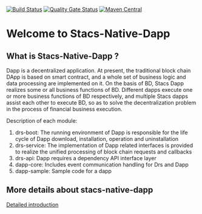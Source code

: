 [![Build Status](https://travis-ci.org/Auroraic/stacs-native-dapp.svg?branch=master)](https://travis-ci.org/Aurorasic/stacs-native-dapp)
[![Quality Gate Status](https://sonarcloud.io/api/project_badges/measure?project=io.stacs.nav:stacs-native-dapp&metric=alert_status)](https://sonarcloud.io/dashboard?id=io.stacs.nav:stacs-native-dapp)
[![Maven Central](https://maven-badges.herokuapp.com/maven-central/io.stacs.nav/stacs-native-dapp/badge.svg?cache=foo)](https://search.maven.org/search?q=g:%22io.stacs.nav%22%20AND%20a:%22stacs-native-dapp%22)
# Welcome to Stacs-Native-Dapp

## What is Stacs-Native-Dapp ?
Dapp is a decentralized application. At present, the traditional block chain DApp is based on smart contract, and a whole set of business logic and data processing are implemented on it. On the basis of BD, Stacs Dapp realizes some or all business functions of BD. Different dapps execute one or more business functions of BD respectively, and multiple Stacs dapps assist each other to execute BD, so as to solve the decentralization problem in the process of financial business execution.

Description of each module:
1. drs-boot: The running environment of Dapp is responsible for the life cycle of Dapp download, installation, operation and uninstallation
2. drs-service: The implementation of Dapp related interfaces is provided to realize the unified processing of block chain requests and callbacks
3. drs-api: Dapp requires a dependency API interface layer
4. dapp-core: Includes event communication handling for Drs and Dapp
5. dapp-sample: Sample code for a dapp

## More details about stacs-native-dapp
[Detailed introduction](https://stacs-native.netlify.com/design/dapp/)
